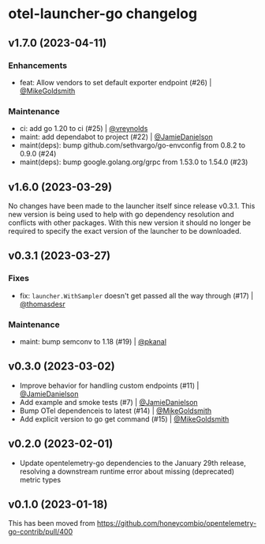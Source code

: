 # otel-launcher-go changelog

## v1.7.0 (2023-04-11)

### Enhancements

- feat: Allow vendors to set default exporter endpoint (#26) | [@MikeGoldsmith](https://github.com/MikeGoldsmith)

### Maintenance

- ci: add go 1.20 to ci (#25) | [@vreynolds](https://github.com/vreynolds)
- maint: add dependabot to project (#22) | [@JamieDanielson](https://github.com/JamieDanielson)
- maint(deps): bump github.com/sethvargo/go-envconfig from 0.8.2 to 0.9.0 (#24)
- maint(deps): bump google.golang.org/grpc from 1.53.0 to 1.54.0 (#23)

## v1.6.0 (2023-03-29)

No changes have been made to the launcher itself since release v0.3.1.
This new version is being used to help with go dependency resolution and conflicts with other packages.
With this new version it should no longer be required to specify the exact version of the launcher to be downloaded.

## v0.3.1 (2023-03-27)

### Fixes

- fix: `launcher.WithSampler` doesn't get passed all the way through (#17) | [@thomasdesr](https://github.com/thomasdesr)

### Maintenance

- maint: bump semconv to 1.18 (#19) | [@pkanal](https://github.com/pkanal)

## v0.3.0 (2023-03-02)

- Improve behavior for handling custom endpoints (#11) | [@JamieDanielson](https://github.com/JamieDanielson)
- Add example and smoke tests (#7) | [@JamieDanielson](https://github.com/JamieDanielson)
- Bump OTel dependenceis to latest (#14) | [@MikeGoldsmith](https://github.com/MikeGoldsmith)
- Add explicit version to go get command (#15) | [@MikeGoldsmith](https://github.com/MikeGoldsmith)

## v0.2.0 (2023-02-01)

- Update opentelemetry-go dependencies to the January 29th release, resolving a downstream runtime error about missing (deprecated) metric types

## v0.1.0 (2023-01-18)

This has been moved from <https://github.com/honeycombio/opentelemetry-go-contrib/pull/400>
